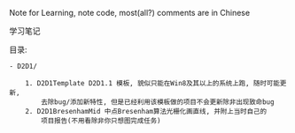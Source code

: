 ﻿Note for Learning, note code, most(all?) comments are in Chinese

学习笔记


目录:

    - D2D1/
    
        1. D2D1Template D2D1.1 模板, 貌似只能在Win8及其以上的系统上跑, 随时可能更新,  
            去除bug/添加新特性, 但是已经利用该模板做的项目不会更新除非出现致命bug
        2. D2D1BresenhamMid 中点Bresenham算法光栅化画直线, 并附上当时自己的  
            项目报告(不用看除非你只想图完成任务)
        
        